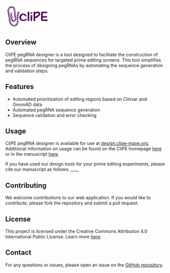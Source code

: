 <img src="src/www/clipe_logo.png" alt="CliPE Logo" height="75">

## Overview

CliPE pegRNA designer is a tool designed to facilitate the construction of pegRNA sequences for targeted prime editing screens. This tool simplifies the process of designing pegRNAs by automating the sequence generation and validation steps.

## Features

- Automated prioritization of editing regions based on Clinvar and GnomAD data
- Automated pegRNA sequence generation
- Sequence validation and error checking

## Usage

CliPE pegRNA designer is available for use at [design.clipe-mave.org](https://design.clipe-mave.org). Additional information on usage can be found on the CliPE homepage [here](https://home.clipe-mave.org) or in the manuscript [here]().

If you have used our design tools for your prime editing experiments, please cite our manuscript as follows: ____

## Contributing

We welcome contributions to our web application. If you would like to contribute, please fork the repository and submit a pull request.

## License

This project is licensed under the Creative Commons Attribution 4.0 International Public License. Learn more [here](https://creativecommons.org/licenses/by/4.0/).

## Contact

For any questions or issues, please open an issue on the [GitHub repository](https://github.com/nbodkin/clipe_pegrna_builder/issues).